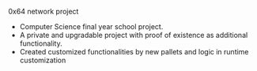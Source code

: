 0x64 network project
- Computer Science final year school project.
- A private and upgradable project with proof of existence as additional functionality.
- Created customized functionalities by new pallets and logic in runtime customization
